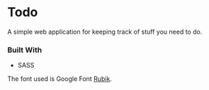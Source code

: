 # Todo

A simple web application for keeping track of stuff you need to do. 

### Built With

* SASS

The font used is Google Font [Rubik](https://fonts.google.com/specimen/Rubik).